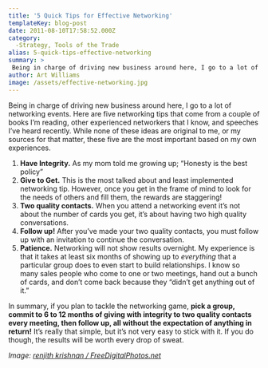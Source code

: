 ```yaml
---
title: '5 Quick Tips for Effective Networking'
templateKey: blog-post
date: 2011-08-10T17:58:52.000Z
category: 
  -Strategy, Tools of the Trade
alias: 5-quick-tips-effective-networking
summary: > 
 Being in charge of driving new business around here, I go to a lot of networking events. Here are five networking tips that come from a couple of books I’m reading, other experienced networkers that I know, and speeches I’ve heard recently. While none of these ideas are original to me, or my sources for that matter, these five are the most important based on my own experiences.
author: Art Williams
image: /assets/effective-networking.jpg
---
```


Being in charge of driving new business around here, I go to a lot of networking events. Here are five networking tips that come from a couple of books I’m reading, other experienced networkers that I know, and speeches I’ve heard recently. While none of these ideas are original to me, or my sources for that matter, these five are the most important based on my own experiences.

1.  **Have Integrity.** As my mom told me growing up; “Honesty is the best policy”
2.  **Give to Get.** This is the most talked about and least implemented networking tip. However, once you get in the frame of mind to look for the needs of others and fill them, the rewards are staggering!
3.  **Two quality contacts.** When you attend a networking event it’s not about the number of cards you get, it’s about having two high quality conversations.
4.  **Follow up!** After you’ve made your two quality contacts, you must follow up with an invitation to continue the conversation.
5.  **Patience.** Networking will not show results overnight. My experience is that it takes at least six months of showing up to _everything_ that a particular group does to even start to build relationships. I know so many sales people who come to one or two meetings, hand out a bunch of cards, and don’t come back because they “didn’t get anything out of it.”

In summary, if you plan to tackle the networking game, **pick a group, commit to 6 to 12 months of giving with integrity to two quality contacts every meeting, then follow up, all without the expectation of anything in return!** It’s really that simple, but it’s not very easy to stick with it. If you do though, the results will be worth every drop of sweat.

_Image: [renjith krishnan / FreeDigitalPhotos.net](http://www.freedigitalphotos.net/images/view_photog.php?photogid=721)_
